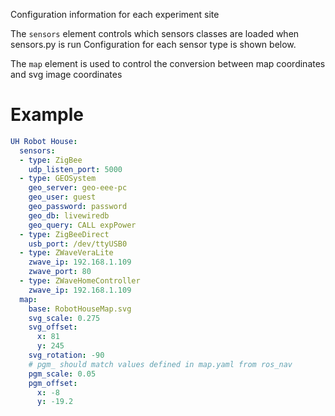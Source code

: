 Configuration information for each experiment site

The `sensors` element controls which sensors classes are loaded when sensors.py is run 
  Configuration for each sensor type is shown below.
  
The `map` element is used to control the conversion between map coordinates and svg image coordinates

Example
=======================================================================================================
```yaml
UH Robot House:
  sensors:
  - type: ZigBee
    udp_listen_port: 5000
  - type: GEOSystem
    geo_server: geo-eee-pc
    geo_user: guest
    geo_password: password
    geo_db: livewiredb
    geo_query: CALL expPower
  - type: ZigBeeDirect
    usb_port: /dev/ttyUSB0
  - type: ZWaveVeraLite
    zwave_ip: 192.168.1.109
    zwave_port: 80
  - type: ZWaveHomeController
    zwave_ip: 192.168.1.109
  map:
    base: RobotHouseMap.svg
    svg_scale: 0.275
    svg_offset: 
      x: 81
      y: 245
    svg_rotation: -90
    # pgm_ should match values defined in map.yaml from ros_nav
    pgm_scale: 0.05
    pgm_offset:
      x: -8
      y: -19.2
```
